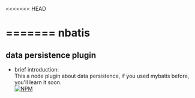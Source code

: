 <<<<<<< HEAD

=======
nbatis
=
data persistence plugin
-
* brief introduction:<br/>
This a node plugin about data persistence, if you used mybatis before, you'll learn it soon.<br/>
[![NPM](https://nodei.co/npm/nbatis.png)](https://nodei.co/npm/nbatis/)
